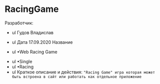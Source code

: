 # RacingGame
Разработчик:
- ul
Гудов Владислав
+ ul
Дата 17.09.2020
Название 
- ul
•Web Racing Game
+ ul
•Single
 + ul
•Racing
  + ul
Краткое описание и действия:
` "Racing Game" игра которая может быть встроена в сайт
или работать как отдельное приложение `
